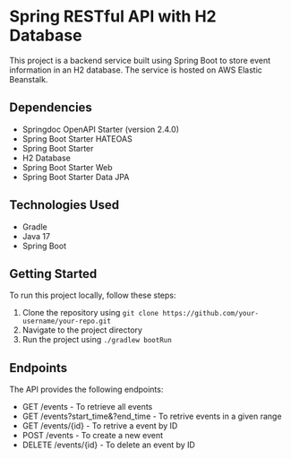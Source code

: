 # Spring RESTful API with H2 Database

This project is a backend service built using Spring Boot to store event information in an H2 database.
The service is hosted on AWS Elastic Beanstalk. 

## Dependencies
- Springdoc OpenAPI Starter (version 2.4.0)
- Spring Boot Starter HATEOAS
- Spring Boot Starter
- H2 Database
- Spring Boot Starter Web
- Spring Boot Starter Data JPA

## Technologies Used
- Gradle
- Java 17
- Spring Boot

## Getting Started
To run this project locally, follow these steps:
1. Clone the repository using `git clone https://github.com/your-username/your-repo.git`
2. Navigate to the project directory
3. Run the project using `./gradlew bootRun`

## Endpoints
The API provides the following endpoints:
- GET /events - To retrieve all events
- GET /events?start_time&?end_time - To retrive events in a given range
- GET /events/{id} - To retrive a event by ID
- POST /events - To create a new event
- DELETE /events/{id} - To delete an event by ID
